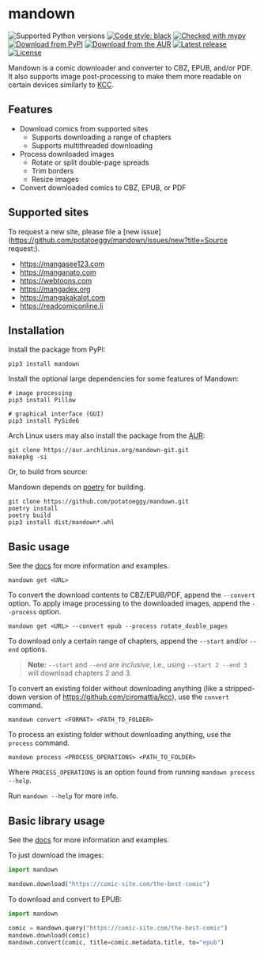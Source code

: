 # mandown

![Supported Python versions](https://img.shields.io/pypi/pyversions/mandown)
[![Code style: black](https://img.shields.io/badge/code%20style-black-000000.svg)](https://github.com/psf/black)
[![Checked with mypy](http://www.mypy-lang.org/static/mypy_badge.svg)](http://mypy-lang.org/)
[![Download from PyPI](https://img.shields.io/pypi/v/mandown)](https://pypi.org/project/mandown)
[![Download from the AUR](https://img.shields.io/aur/version/mandown-git)](https://aur.archlinux.org/packages/mandown-git)
[![Latest release](https://img.shields.io/github/v/release/potatoeggy/mandown?display_name=tag)](https://github.com/potatoeggy/mandown/releases/latest)
[![License](https://img.shields.io/github/license/potatoeggy/mandown)](/LICENSE)

Mandown is a comic downloader and converter to CBZ, EPUB, and/or PDF. It also supports image post-processing to make them more readable on certain devices similarly to [KCC](https://github.com/ciromattia/kcc).

## Features

- Download comics from supported sites
  - Supports downloading a range of chapters
  - Supports multithreaded downloading
- Process downloaded images
  - Rotate or split double-page spreads
  - Trim borders
  - Resize images
- Convert downloaded comics to CBZ, EPUB, or PDF

## Supported sites

To request a new site, please file a [new issue](https://github.com/potatoeggy/mandown/issues/new?title=Source request:).

- https://mangasee123.com
- https://manganato.com
- https://webtoons.com
- https://mangadex.org
- https://mangakakalot.com
- https://readcomiconline.li

## Installation

Install the package from PyPI:

```
pip3 install mandown
```

Install the optional large dependencies for some features of Mandown:
```
# image processing
pip3 install Pillow

# graphical interface (GUI)
pip3 install PySide6
```

Arch Linux users may also install the package from the [AUR](https://aur.archlinux.org/packages/mandown-git):

```
git clone https://aur.archlinux.org/mandown-git.git
makepkg -si
```

Or, to build from source:

Mandown depends on [poetry](https://github.com/python-poetry/poetry) for building.

```
git clone https://github.com/potatoeggy/mandown.git
poetry install
poetry build
pip3 install dist/mandown*.whl
```

## Basic usage

See the [docs](/docs/) for more information and examples.

```
mandown get <URL>
```

To convert the download contents to CBZ/EPUB/PDF, append the `--convert` option. To apply image processing to the downloaded images, append the `--process` option.

```
mandown get <URL> --convert epub --process rotate_double_pages
```

To download only a certain range of chapters, append the `--start` and/or `--end` options.

> **Note:** `--start` and `--end` are *inclusive*, i.e., using `--start 2 --end 3` will download chapters 2 and 3.

To convert an existing folder without downloading anything (like a stripped-down version of https://github.com/ciromattia/kcc), use the `convert` command.

```
mandown convert <FORMAT> <PATH_TO_FOLDER>
```

To process an existing folder without downloading anything, use the `process` command.

```
mandown process <PROCESS_OPERATIONS> <PATH_TO_FOLDER>
```

Where `PROCESS_OPERATIONS` is an option found from running `mandown process --help`.

Run `mandown --help` for more info.

## Basic library usage

See the [docs](/docs/) for more information and examples.

To just download the images:
```python
import mandown

mandown.download("https://comic-site.com/the-best-comic")
```

To download and convert to EPUB:
```python
import mandown

comic = mandown.query("https://comic-site.com/the-best-comic")
mandown.download(comic)
mandown.convert(comic, title=comic.metadata.title, to="epub")
```
